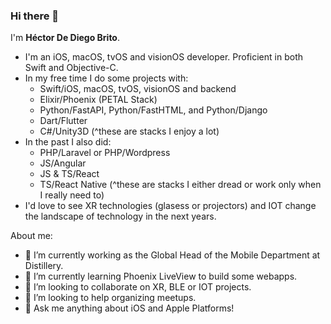 ### Hi there 👋 

I'm **Héctor De Diego Brito**.   

- I'm an iOS, macOS, tvOS and visionOS developer. Proficient in both Swift and Objective-C.  
- In my free time I do some projects with:
    - Swift/iOS, macOS, tvOS, visionOS and backend
    - Elixir/Phoenix (PETAL Stack)
    - Python/FastAPI, Python/FastHTML, and Python/Django
    - Dart/Flutter
    - C#/Unity3D
(^these are stacks I enjoy a lot)
- In the past I also did:
    - PHP/Laravel or PHP/Wordpress
    - JS/Angular
    - JS & TS/React
    - TS/React Native
(^these are stacks I either dread or work only when I really need to)
- I'd love to see XR technologies (glasess or projectors) and IOT change the landscape of technology in the next years.

About me:

- 🔭 I’m currently working as the Global Head of the Mobile Department at Distillery.
- 🌱 I’m currently learning Phoenix LiveView to build some webapps.
- 👯 I’m looking to collaborate on XR, BLE or IOT projects. 
- 🤔 I’m looking to help organizing meetups.
- 💬 Ask me anything about iOS and Apple Platforms!

<!--
**lecksfrawen/lecksfrawen** is a ✨ _special_ ✨ repository because its `README.md` (this file) appears on your GitHub profile.

Here are some ideas to get you started:

- 🔭 I’m currently working on ...
- 🌱 I’m currently learning ...
- 👯 I’m looking to collaborate on ...
- 🤔 I’m looking for help with ...
- 💬 Ask me about ...
- 📫 How to reach me: ...
- 😄 Pronouns: ...
- ⚡ Fun fact: ...
-->
